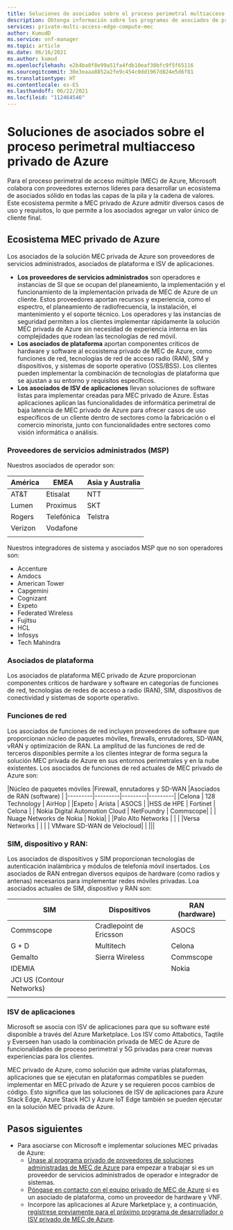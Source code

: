 ```yaml
---
title: Soluciones de asociados sobre el proceso perimetral multiacceso privado de Azure
description: Obtenga información sobre los programas de asociados de proceso perimetral de acceso múltiple de Azure.
services: private-multi-access-edge-compute-mec
author: KumudD
ms.service: vnf-manager
ms.topic: article
ms.date: 06/16/2021
ms.author: kumud
ms.openlocfilehash: e2b4ba0f8e99a51fa4fdb10eaf30bfc9f5f65116
ms.sourcegitcommit: 30e3eaaa8852a2fe9c454c0dd1967d824e5d6f81
ms.translationtype: HT
ms.contentlocale: es-ES
ms.lasthandoff: 06/22/2021
ms.locfileid: "112464546"
---
```

# <a name="azure-private-multi-access-edge-compute-partner-solutions"></a>Soluciones de asociados sobre el proceso perimetral multiacceso privado de Azure
Para el proceso perimetral de acceso múltiple (MEC) de Azure, Microsoft colabora con proveedores externos líderes para desarrollar un ecosistema de asociados sólido en todas las capas de la pila y la cadena de valores. Este ecosistema permite a MEC privado de Azure admitir diversos casos de uso y requisitos, lo que permite a los asociados agregar un valor único de cliente final.
 
## <a name="azure-private-mec-ecosystem"></a>Ecosistema MEC privado de Azure
Los asociados de la solución MEC privada de Azure son proveedores de servicios administrados, asociados de plataforma e ISV de aplicaciones. 
- **Los proveedores de servicios administrados** son operadores e instancias de SI que se ocupan del planeamiento, la implementación y el funcionamiento de la implementación privada de MEC de Azure de un cliente. Estos proveedores aportan recursos y experiencia, como el espectro, el planeamiento de radiofrecuencia, la instalación, el mantenimiento y el soporte técnico. Los operadores y las instancias de seguridad permiten a los clientes implementar rápidamente la solución MEC privada de Azure sin necesidad de experiencia interna en las complejidades que rodean las tecnologías de red móvil. 
- **Los asociados de plataforma** aportan componentes críticos de hardware y software al ecosistema privado de MEC de Azure, como funciones de red, tecnologías de red de acceso radio (RAN), SIM y dispositivos, y sistemas de soporte operativo (OSS/BSS). Los clientes pueden implementar la combinación de tecnologías de plataforma que se ajustan a su entorno y requisitos específicos. 
- **Los asociados de ISV de aplicaciones** llevan soluciones de software listas para implementar creadas para MEC privado de Azure. Estas aplicaciones aplican las funcionalidades de informática perimetral de baja latencia de MEC privado de Azure para ofrecer casos de uso específicos de un cliente dentro de sectores como la fabricación o el comercio minorista, junto con funcionalidades entre sectores como visión informática o análisis.
### <a name="managed-service-providers-msps"></a>Proveedores de servicios administrados (MSP)
Nuestros asociados de operador son:

|América |EMEA |Asia y Australia |
|---------|---------|---------|
|AT&T   |      Etisalat    |   NTT      |
|Lumen   |     Proximus    |    SKT     |
|Rogers |     Telefónica    |     Telstra    |
|Verizon    |   Vodafone      |         |
|    |         |         |


Nuestros integradores de sistema y asociados MSP que no son operadores son:
- Accenture
- Amdocs
- American Tower
- Capgemini
- Cognizant
- Expeto
- Federated Wireless
- Fujitsu
- HCL
- Infosys
- Tech Mahindra



### <a name="platform-partners"></a>Asociados de plataforma
Los asociados de plataforma MEC privado de Azure proporcionan componentes críticos de hardware y software en categorías de funciones de red, tecnologías de redes de acceso a radio (RAN), SIM, dispositivos de conectividad y sistemas de soporte operativo.

### <a name="network-functions"></a>Funciones de red
Los asociados de funciones de red incluyen proveedores de software que proporcionan núcleo de paquetes móviles, firewalls, enrutadores, SD-WAN, vRAN y optimización de RAN. La amplitud de las funciones de red de terceros disponibles permite a los clientes integrar de forma segura la solución MEC privada de Azure en sus entornos perimetrales y en la nube existentes. Los asociados de funciones de red actuales de MEC privado de Azure son:


|Núcleo de paquetes móviles |Firewall, enrutadores y SD-WAN |Asociados de RAN (software) |
|---------|---------|---------|---------|
|Celona  |   128 Technology      |    AirHop   |
|Expeto   |      Arista   |         ASOCS  |
|HSS de HPE    |  Fortinet    |   Celona      |
| Nokia Digital Automation Cloud  | NetFoundry |  Commscope|
| | Nuage Networks de Nokia |  Nokia|
|  |Palo Alto Networks |  |
|  |Versa Networks |  |
|  | VMware SD-WAN de Velocloud|  |
|||
    
            
### <a name="sim-device--ran"></a>SIM, dispositivo y RAN:
Los asociados de dispositivos y SIM proporcionan tecnologías de autenticación inalámbrica y módulos de telefonía móvil insertados. Los asociados de RAN entregan diversos equipos de hardware (como radios y antenas) necesarios para implementar redes móviles privadas. Loa asociados actuales de SIM, dispositivo y RAN son:

|SIM|Dispositivos |RAN (hardware)|
|---------|---------|---------|
|Commscope   |  Cradlepoint de Ericsson    |ASOCS |
|G + D     |     Multitech |Celona |
|Gemalto    |  Sierra Wireless        |Commscope |
|IDEMIA  |         |Nokia |
|   JCI US (Contour Networks)  |         ||
||||

### <a name="application-isvs"></a>ISV de aplicaciones
Microsoft se asocia con ISV de aplicaciones para que su software esté disponible a través del Azure Marketplace. Los ISV como Attabotics, Taqtile y Everseen han usado la combinación privada de MEC de Azure de funcionalidades de proceso perimetral y 5G privadas para crear nuevas experiencias para los clientes.

MEC privado de Azure, como solución que admite varias plataformas, aplicaciones que se ejecutan en plataformas compatibles se pueden implementar en MEC privado de Azure y se requieren pocos cambios de código. Esto significa que las soluciones de ISV de aplicaciones para Azure Stack Edge, Azure Stack HCI y Azure IoT Edge también se pueden ejecutar en la solución MEC privada de Azure. 

## <a name="next-steps"></a>Pasos siguientes
- Para asociarse con Microsoft e implementar soluciones MEC privadas de Azure:
    - [Únase al programa privado de proveedores de soluciones administradas de MEC de Azure](https://aka.ms/privateMECmsp) para empezar a trabajar si es un proveedor de servicios administrados de operador e integrador de sistemas.
    - [Póngase en contacto con el equipo privado de MEC de Azure](https://aka.ms/privateMEC_ISV) si es un asociado de plataforma, como un proveedor de hardware y VNF.
    - Incorpore las aplicaciones al Azure Marketplace y, a continuación, [regístrese previamente para el próximo programa de desarrollador o ISV privado de MEC de Azure](https://aka.ms/privateMECpartnerprogram).



